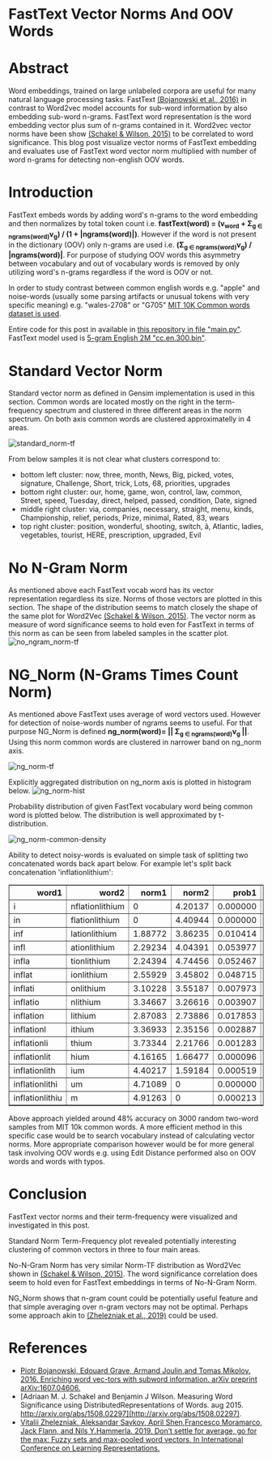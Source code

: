 # FastText Vector Norms And OOV Words

# Abstract

Word embeddings, trained on large unlabeled corpora are useful for many natural language processing tasks. FastText [(Bojanowski et al., 2016)](https://arxiv.org/abs/1607.04606) in contrast to Word2vec model accounts for sub-word information by also embedding sub-word n-grams. FastText word representation is the word embedding vector plus sum of n-grams contained in it.
Word2vec vector norms have been show [(Schakel & Wilson, 2015)](http://arxiv.org/abs/1508.02297) to be correlated to word significance. This blog post visualize vector norms of FastText embedding and evaluates use of FastText word vector norm multiplied with number of word n-grams for detecting non-english OOV words.

# Introduction

FastText embeds words by adding word's n-grams to the word embedding and then normalizes by total token count i.e. <b>fastText(word)<sub></sub> = (v<sub>word</sub> + &Sigma;<sub>g &isin; ngrams(word)</sub>v<sub>g</sub>) / (1 + |ngrams(word)|)</b>. However if the word is not present in the dictionary (OOV) only n-grams are used i.e. <b>(&Sigma;<sub>g &isin; ngrams(word)</sub>v<sub>g</sub>) / |ngrams(word)|</b>. For purpose of studying OOV words this asymmetry between vocabulary and out of vocabulary words is removed by only utilizing word's n-grams regardless if the word is OOV or not.

In order to study contrast between common english words e.g. "apple" and noise-words (usually some parsing artifacts or unusual tokens with very specific meaning) e.g. "wales-2708" or "G705" [MIT 10K Common words dataset is used](https://www.mit.edu/~ecprice/wordlist.10000).

Entire code for this post in available in [this repository in file "main.py"](https://github.com/vackosar/fasttext-vector-norms-and-oov-words/blob/master/main.py). FastText model used is [5-gram English 2M "cc.en.300.bin"](https://dl.fbaipublicfiles.com/fasttext/vectors-crawl/cc.en.300.bin.gz).

# Standard Vector Norm

Standard vector norm as defined in Gensim implementation is used in this section. Common words are located mostly on the right in the term-frequency spectrum and clustered in three different areas in the norm spectrum. On both axis common words are clustered approximatelly in 4 areas.


![standard_norm-tf](https://raw.githubusercontent.com/vackosar/fasttext-vector-norms-and-oov-words/master/results/standard_norm-tf.png)

From below samples it is not clear what clusters correspond to:

- bottom left cluster: now, three, month, News, Big, picked, votes, signature, Challenge, Short, trick, Lots, 68, priorities, upgrades
- bottom right cluster: our, home, game, won, control, law, common, Street, speed, Tuesday, direct, helped, passed, condition, Date, signed
- middle right cluster: via, companies, necessary, straight, menu, kinds, Championship, relief, periods, Prize, minimal, Rated, 83, wears
- top right cluster: position, wonderful, shooting, switch, â, Atlantic, ladies, vegetables, tourist, HERE, prescription, upgraded, Evil

# No N-Gram Norm

As mentioned above each FastText vocab word has its vector representation regardless its size. Norms of those vectors are plotted in this section. The shape of the distribution seems to match closely the shape of the same plot for Word2Vec [(Schakel & Wilson, 2015)](http://arxiv.org/abs/1508.02297). The vector norm as measure of word significance seems to hold even for FastText in terms of this norm as can be seen from labeled samples in the scatter plot.
![no_ngram_norm-tf](https://raw.githubusercontent.com/vackosar/fasttext-vector-norms-and-oov-words/master/results/no_ngram_norm-tf.png)


# NG_Norm (N-Grams Times Count Norm)

As mentioned above FastText uses average of word vectors used. However for detection of noise-words number of ngrams seems to useful. For that purpose NG_Norm is defined <b>ng_norm(word)= || &Sigma;<sub>g &isin; ngrams(word)</sub>v<sub>g</sub> ||</b>. Using this norm common words are clustered in narrower band on ng_norm axis.

![ng_norm-tf](https://raw.githubusercontent.com/vackosar/fasttext-vector-norms-and-oov-words/master/results/ng_norm-tf.png)

Explicitly aggregated distribution on ng_norm axis is plotted in histogram below.
![ng_norm-hist](https://raw.githubusercontent.com/vackosar/fasttext-vector-norms-and-oov-words/master/results/ng_norm-hist.png)

Probability distribution of given FastText vocabulary word being common word is plotted below. The distribution is well approximated by t-distribution.

![ng_norm-common-density](https://raw.githubusercontent.com/vackosar/fasttext-vector-norms-and-oov-words/master/results/ng_norm-common-density.png)

Ability to detect noisy-words is evaluated on simple task of splitting two concatenated words back apart below. For example let's split back concatenation 'inflationlithium':

<table border="1" class="dataframe">
  <thead><tr style="text-align: right;"> <th>word1</th> <th>word2</th> <th>norm1</th> <th>norm2</th> <th>prob1</th> <th>prob2</th> <th>prob</th> </tr> </thead>
  <tbody>
    <tr> <td>i</td> <td>nflationlithium</td> <td>0</td> <td>4.20137</td> <td>0.000000</td> <td>0.000397</td> <td>0.000000e+00</td> </tr>
    <tr> <td>in</td> <td>flationlithium</td> <td>0</td> <td>4.40944</td> <td>0.000000</td> <td>0.000519</td> <td>0.000000e+00</td> </tr>
    <tr> <td>inf</td> <td>lationlithium</td> <td>1.88772</td> <td>3.86235</td> <td>0.010414</td> <td>0.000741</td> <td>7.721472e-06</td> </tr> 
    <tr> <td>infl</td> <td>ationlithium</td> <td>2.29234</td> <td>4.04391</td> <td>0.053977</td> <td>0.000428</td> <td>2.308942e-05</td> </tr>
    <tr> <td>infla</td> <td>tionlithium</td> <td>2.24394</td> <td>4.74456</td> <td>0.052467</td> <td>0.000000</td> <td>0.000000e+00</td> </tr>
    <tr> <td>inflat</td> <td>ionlithium</td> <td>2.55929</td> <td>3.45802</td> <td>0.048715</td> <td>0.002442</td> <td>1.189513e-04</td> </tr>
    <tr> <td>inflati</td> <td>onlithium</td> <td>3.10228</td> <td>3.55187</td> <td>0.007973</td> <td>0.001767</td> <td>1.408828e-05</td> </tr>
    <tr> <td>inflatio</td> <td>nlithium</td> <td>3.34667</td> <td>3.26616</td> <td>0.003907</td> <td>0.003159</td> <td>1.234263e-05</td> </tr>
    <tr> <td>inflation</td> <td>lithium</td> <td>2.87083</td> <td>2.73886</td> <td>0.017853</td> <td>0.035389</td> <td>6.318213e-04</td> </tr>
    <tr> <td>inflationl</td> <td>ithium</td> <td>3.36933</td> <td>2.35156</td> <td>0.002887</td> <td>0.053333</td> <td>1.539945e-04</td> </tr>
    <tr> <td>inflationli</td> <td>thium</td> <td>3.73344</td> <td>2.21766</td> <td>0.001283</td> <td>0.052467</td> <td>6.730259e-05</td> </tr>
    <tr> <td>inflationlit</td> <td>hium</td> <td>4.16165</td> <td>1.66477</td> <td>0.000096</td> <td>0.004324</td> <td>4.139165e-07</td> </tr>
    <tr> <td>inflationlith</td> <td>ium</td> <td>4.40217</td> <td>1.59184</td> <td>0.000519</td> <td>0.002212</td> <td>1.147982e-06</td> </tr>
    <tr> <td>inflationlithi</td> <td>um</td> <td>4.71089</td> <td>0</td> <td>0.000000</td> <td>0.000000</td> <td>0.000000e+00</td> </tr>
    <tr> <td>inflationlithiu</td> <td>m</td> <td>4.91263</td> <td>0</td> <td>0.000213</td> <td>0.000000</td> <td>0.000000e+00</td> </tr>
  </tbody>
</table>
 
Above approach yielded around 48% accuracy on 3000 random two-word samples from MIT 10k common words. A more efficient method in this specific case would be to search vocabulary instead of calculating vector norms. More appropriate comparison however would be for more general task involving OOV words e.g. using Edit Distance performed also on OOV words and words with typos.
 

# Conclusion

FastText vector norms and their term-frequency were visualized and investigated in this post.

Standard Norm Term-Frequency plot revealed potentially interesting clustering of common vectors in three to four main areas.

No-N-Gram Norm has very similar Norm-TF distribution as Word2Vec shown in [(Schakel & Wilson, 2015)](http://arxiv.org/abs/1508.02297). The word significance correlation does seem to hold even for FastText embeddings in terms of No-N-Gram Norm.

NG_Norm shows that n-gram count could be potentially useful feature and that simple averaging over n-gram vectors may not be optimal. Perhaps some approach akin to [(Zhelezniak et al., 2019)](https://arxiv.org/abs/1904.13264) could be used.


# References

- [Piotr  Bojanowski,   Edouard  Grave,   Armand  Joulin,and  Tomas  Mikolov.  2016.    Enriching  word  vec-tors  with  subword  information. arXiv preprint arXiv:1607.04606.](https://arxiv.org/abs/1607.04606)
- [Adriaan M. J. Schakel and Benjamin J Wilson.  Measuring Word Significance using DistributedRepresentations of Words. aug 2015. http://arxiv.org/abs/1508.02297](http://arxiv.org/abs/1508.02297).
- [Vitalii  Zhelezniak,  Aleksandar  Savkov,  April  Shen,Francesco  Moramarco,   Jack  Flann,   and  Nils  Y.Hammerla. 2019.   Don’t settle for average,  go for the max:  Fuzzy sets and max-pooled word vectors. In International Conference on Learning Representations.](https://arxiv.org/abs/1904.13264)